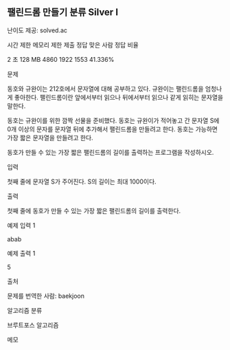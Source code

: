 ## 팰린드롬 만들기 분류 Silver I

난이도 제공: solved.ac

시간 제한	메모리 제한	제출	정답	맞은 사람	정답 비율

2 초	128 MB	4860	1922	1553	41.336%

문제

동호와 규완이는 212호에서 문자열에 대해 공부하고 있다. 규완이는 팰린드롬을 엄청나게 좋아한다. 팰린드롬이란 앞에서부터 읽으나 뒤에서부터 읽으나 같게 읽히는 문자열을 말한다.

동호는 규완이를 위한 깜짝 선물을 준비했다. 동호는 규완이가 적어놓고 간 문자열 S에 0개 이상의 문자를 문자열 뒤에 추가해서 팰린드롬을 만들려고 한다. 동호는 가능하면 가장 짧은 문자열을 만들려고 한다.

동호가 만들 수 있는 가장 짧은 팰린드롬의 길이를 출력하는 프로그램을 작성하시오.

입력

첫째 줄에 문자열 S가 주어진다. S의 길이는 최대 1000이다.

출력

첫째 줄에 동호가 만들 수 있는 가장 짧은 팰린드롬의 길이를 출력한다.

예제 입력 1

abab

예제 출력 1

5

출처

문제를 번역한 사람: baekjoon

알고리즘 분류

브루트포스 알고리즘

메모
